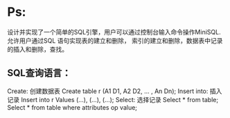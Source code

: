 <h1><b>Ps:</b></h1>
            设计并实现了一个简单的SQL引擎，用户可以通过控制台输入命令操作MiniSQL.允许用户通过SQL
            语句实现表的建立和删除， 索引的建立和删除，数据表中记录的插入和删除，查找。
   
   
<h2>SQL查询语言：</h2>
            Create:
                        创建数据表
                        Create table r
                                    (A1 D1,
 			                         A2 D2,
                                    ... ,
                                    An Dn);
            Insert into:
                        插入记录
                        Insert into r Values
                                    (...),
                                    (...),
                                    (...);
            Select:
                        选择记录
                        Select * from table;
                        Select * from table where attributes op value;

